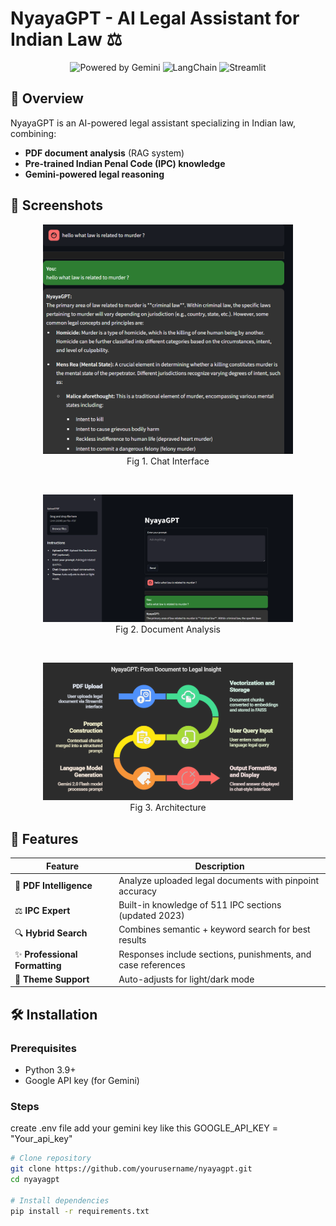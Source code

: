 # NyayaGPT - AI Legal Assistant for Indian Law ⚖️

<div align="center">
  <img src="https://img.shields.io/badge/Powered%20By-Google%20Gemini-blue?logo=google" alt="Powered by Gemini">
  <img src="https://img.shields.io/badge/Framework-LangChain-red" alt="LangChain">
  <img src="https://img.shields.io/badge/UI-Streamlit-ff69b4" alt="Streamlit">
</div>

## 📌 Overview
NyayaGPT is an AI-powered legal assistant specializing in Indian law, combining:
- **PDF document analysis** (RAG system)
- **Pre-trained Indian Penal Code (IPC) knowledge**
- **Gemini-powered legal reasoning**

## 📸 Screenshots

<div align="center">
  <figure>
    <img src="img.png" alt="Main Interface" width="400"><br>
    <figcaption>Fig 1. Chat Interface</figcaption>
  </figure>
</div>

<br>

<div align="center">
  <figure>
    <img src="img2.png" alt="PDF Analysis" width="400"><br>
    <figcaption>Fig 2. Document Analysis</figcaption>
  </figure>
</div>

<br>

<div align="center">
  <figure>
    <img src="img3.png" alt="Architecture" width="400"><br>
    <figcaption>Fig 3. Architecture</figcaption>
  </figure>
</div>


## 🚀 Features

| Feature | Description |
|---------|-------------|
| 📄 **PDF Intelligence** | Analyze uploaded legal documents with pinpoint accuracy |
| ⚖️ **IPC Expert** | Built-in knowledge of 511 IPC sections (updated 2023) |
| 🔍 **Hybrid Search** | Combines semantic + keyword search for best results |
| ✨ **Professional Formatting** | Responses include sections, punishments, and case references |
| 🎨 **Theme Support** | Auto-adjusts for light/dark mode |

## 🛠️ Installation

### Prerequisites
- Python 3.9+
- Google API key (for Gemini)

### Steps
create .env file 
add your gemini key like this 
GOOGLE_API_KEY = "Your_api_key"

```bash
# Clone repository
git clone https://github.com/yourusername/nyayagpt.git
cd nyayagpt

# Install dependencies
pip install -r requirements.txt

